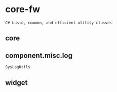 # core-fw
	C# basic, common, and efficient utility classes
## core
	
## component.misc.log
	SysLogUtils
   
## widget
